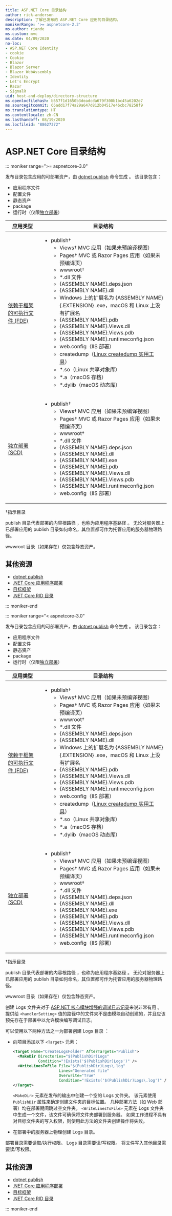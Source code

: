```yaml
---
title: ASP.NET Core 目录结构
author: rick-anderson
description: 了解已发布的 ASP.NET Core 应用的目录结构。
monikerRange: '>= aspnetcore-2.2'
ms.author: riande
ms.custom: mvc
ms.date: 04/09/2020
no-loc:
- ASP.NET Core Identity
- cookie
- Cookie
- Blazor
- Blazor Server
- Blazor WebAssembly
- Identity
- Let's Encrypt
- Razor
- SignalR
uid: host-and-deploy/directory-structure
ms.openlocfilehash: b557f1d1650b3deadcda679f300b1bc45a6202e7
ms.sourcegitcommit: 65add17f74a29a647d812b04517e46cbc78258f9
ms.translationtype: HT
ms.contentlocale: zh-CN
ms.lasthandoff: 08/19/2020
ms.locfileid: "88627372"
---
```

# <a name="aspnet-core-directory-structure"></a>ASP.NET Core 目录结构

::: moniker range=">= aspnetcore-3.0"

发布目录包含应用的可部署资产，由 [dotnet publish](/dotnet/core/tools/dotnet-publish) 命令生成  。 该目录包含：

* 应用程序文件
* 配置文件
* 静态资产
* package
* 运行时（仅限[独立部署](/dotnet/core/deploying/#self-contained-deployments-scd)）

| 应用类型 | 目录结构 |
| -------- | ------------------- |
| [依赖于框架的可执行文件 (FDE)](/dotnet/core/deploying/#framework-dependent-executables-fde) | <ul><li>publish&dagger;<ul><li>Views&dagger; MVC 应用（如果未预编译视图）</li><li>Pages&dagger; MVC 或 Razor Pages 应用（如果未预编译页）</li><li>wwwroot&dagger;</li><li>\*.dll 文件</li><li>{ASSEMBLY NAME}.deps.json</li><li>{ASSEMBLY NAME}.dll</li><li>Windows 上的扩展名为 {ASSEMBLY NAME}{.EXTENSION} .exe，macOS 和 Linux 上没有扩展名</li><li>{ASSEMBLY NAME}.pdb</li><li>{ASSEMBLY NAME}.Views.dll</li><li>{ASSEMBLY NAME}.Views.pdb</li><li>{ASSEMBLY NAME}.runtimeconfig.json</li><li>web.config（IIS 部署）</li><li>createdump（[Linux createdump 实用工具](https://github.com/dotnet/coreclr/blob/master/Documentation/botr/xplat-minidump-generation.md#configurationpolicy)）</li><li>\*.so（Linux 共享对象库）</li><li>\*.a（macOS 存档）</li><li>\*.dylib（macOS 动态库）</li></ul></li></ul> |
| [独立部署 (SCD)](/dotnet/core/deploying/#self-contained-deployments-scd) | <ul><li>publish&dagger;<ul><li>Views&dagger; MVC 应用（如果未预编译视图）</li><li>Pages&dagger; MVC 或 Razor Pages 应用（如果未预编译页）</li><li>wwwroot&dagger;</li><li>\*.dll 文件</li><li>{ASSEMBLY NAME}.deps.json</li><li>{ASSEMBLY NAME}.dll</li><li>{ASSEMBLY NAME}.exe</li><li>{ASSEMBLY NAME}.pdb</li><li>{ASSEMBLY NAME}.Views.dll</li><li>{ASSEMBLY NAME}.Views.pdb</li><li>{ASSEMBLY NAME}.runtimeconfig.json</li><li>web.config（IIS 部署）</li></ul></li></ul> |

&dagger;指示目录

 publish 目录代表部署的内容根路径  ，也称为应用程序基路径  。 无论对服务器上已部署应用的 publish  目录如何命名，其位置都可作为托管应用的服务器物理路径。

 wwwroot 目录（如果存在）仅包含静态资产。

## <a name="additional-resources"></a>其他资源

* [dotnet publish](/dotnet/core/tools/dotnet-publish)
* [.NET Core 应用程序部署](/dotnet/core/deploying/)
* [目标框架](/dotnet/standard/frameworks)
* [.NET Core RID 目录](/dotnet/core/rid-catalog)

::: moniker-end

::: moniker range="< aspnetcore-3.0"

发布目录包含应用的可部署资产，由 [dotnet publish](/dotnet/core/tools/dotnet-publish) 命令生成  。 该目录包含：

* 应用程序文件
* 配置文件
* 静态资产
* package
* 运行时（仅限[独立部署](/dotnet/core/deploying/#self-contained-deployments-scd)）

| 应用类型 | 目录结构 |
| -------- | ------------------- |
| [依赖于框架的可执行文件 (FDE)](/dotnet/core/deploying/#framework-dependent-executables-fde) | <ul><li>publish&dagger;<ul><li>Views&dagger; MVC 应用（如果未预编译视图）</li><li>Pages&dagger; MVC 或 Razor Pages 应用（如果未预编译页）</li><li>wwwroot&dagger;</li><li>\*.dll 文件</li><li>{ASSEMBLY NAME}.deps.json</li><li>{ASSEMBLY NAME}.dll</li><li>Windows 上的扩展名为 {ASSEMBLY NAME}{.EXTENSION} .exe，macOS 和 Linux 上没有扩展名</li><li>{ASSEMBLY NAME}.pdb</li><li>{ASSEMBLY NAME}.Views.dll</li><li>{ASSEMBLY NAME}.Views.pdb</li><li>{ASSEMBLY NAME}.runtimeconfig.json</li><li>web.config（IIS 部署）</li><li>createdump（[Linux createdump 实用工具](https://github.com/dotnet/coreclr/blob/master/Documentation/botr/xplat-minidump-generation.md#configurationpolicy)）</li><li>\*.so（Linux 共享对象库）</li><li>\*.a（macOS 存档）</li><li>\*.dylib（macOS 动态库）</li></ul></li></ul> |
| [独立部署 (SCD)](/dotnet/core/deploying/#self-contained-deployments-scd) | <ul><li>publish&dagger;<ul><li>Views&dagger; MVC 应用（如果未预编译视图）</li><li>Pages&dagger; MVC 或 Razor Pages 应用（如果未预编译页）</li><li>wwwroot&dagger;</li><li>\*.dll 文件</li><li>{ASSEMBLY NAME}.deps.json</li><li>{ASSEMBLY NAME}.dll</li><li>{ASSEMBLY NAME}.exe</li><li>{ASSEMBLY NAME}.pdb</li><li>{ASSEMBLY NAME}.Views.dll</li><li>{ASSEMBLY NAME}.Views.pdb</li><li>{ASSEMBLY NAME}.runtimeconfig.json</li><li>web.config（IIS 部署）</li></ul></li></ul> |

&dagger;指示目录

 publish 目录代表部署的内容根路径  ，也称为应用程序基路径  。 无论对服务器上已部署应用的 publish  目录如何命名，其位置都可作为托管应用的服务器物理路径。

 wwwroot 目录（如果存在）仅包含静态资产。

创建 Logs 文件夹对于 [ASP.NET 核心模块增强的调试日志记录](xref:host-and-deploy/aspnet-core-module#enhanced-diagnostic-logs)来说非常有用  。 提供给 `<handlerSetting>` 值的路径中的文件夹不是由模块自动创建的，并且应该预先存在于部署中以允许模块编写调试日志。

可以使用以下两种方法之一为部署创建 Logs 目录  ：

* 向项目添加以下 `<Target>` 元素：

   ```xml
   <Target Name="CreateLogsFolder" AfterTargets="Publish">
     <MakeDir Directories="$(PublishDir)Logs" 
              Condition="!Exists('$(PublishDir)Logs')" />
     <WriteLinesToFile File="$(PublishDir)Logs\.log" 
                       Lines="Generated file" 
                       Overwrite="True" 
                       Condition="!Exists('$(PublishDir)Logs\.log')" />
   </Target>
   ```

   `<MakeDir>` 元素在发布的输出中创建一个空的 Logs  文件夹。 该元素使用 `PublishDir` 属性来确定创建文件夹的目标位置。 几种部署方法（如 Web 部署）均在部署期间跳过空文件夹。 `<WriteLinesToFile>` 元素在 Logs  文件夹中生成一个文件，该文件可确保将文件夹部署到服务器。 如果工作进程不具有对目标文件夹的写入权限，则使用此方法的文件夹创建操作将失败。

* 在部署中的服务器上物理创建 Logs  目录。

部署目录需要读取/执行权限。  Logs 目录需要读/写权限。 将文件写入其他目录需要读/写权限。

## <a name="additional-resources"></a>其他资源

* [dotnet publish](/dotnet/core/tools/dotnet-publish)
* [.NET Core 应用程序部署](/dotnet/core/deploying/)
* [目标框架](/dotnet/standard/frameworks)
* [.NET Core RID 目录](/dotnet/core/rid-catalog)

::: moniker-end
